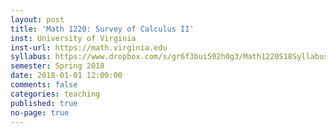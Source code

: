 ```yaml
---
layout: post
title: 'Math 1220: Survey of Calculus II'
inst: University of Virginia
inst-url: https://math.virginia.edu
syllabus: https://www.dropbox.com/s/gr6f3bui502h0g3/Math1220S18Syllabus.pdf?dl=0
semester: Spring 2018
date: 2018-01-01 12:00:00
comments: false
categories: teaching
published: true
no-page: true
---
```

